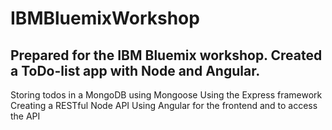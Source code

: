 # IBMBluemixWorkshop
Prepared for the IBM Bluemix workshop.
Created a ToDo-list app with Node and Angular.
---
Storing todos in a MongoDB using Mongoose
Using the Express framework
Creating a RESTful Node API
Using Angular for the frontend and to access the API
